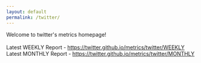 ```yaml
---
layout: default
permalink: /twitter/
---
```

Welcome to twitter's metrics homepage!
<br><br>
Latest WEEKLY Report - <a href="https://twitter.github.io/metrics/twitter/WEEKLY">https://twitter.github.io/metrics/twitter/WEEKLY</a>
<br>
Latest MONTHLY Report - <a href="https://twitter.github.io/metrics/twitter/MONTHLY">https://twitter.github.io/metrics/twitter/MONTHLY</a>
<br>
